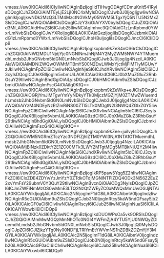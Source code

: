vmess://ew0KICAidiI6ICIyIiwNCiAgInBzIjogIldTIHwgODAgfCDmuKnlt541RyIsDQogICJhZGQiOiAiMTEyLjE2LjI0NC4xMyIsDQogICJwb3J0IjogIjgwIiwNCiAgImlkIjogIjkwNDk2MzQ3LTM4MzctNGVkMy05NWM5LTgxYjQ5NTU5N2MxZSIsDQogICJhaWQiOiAiMCIsDQogICJzY3kiOiAiYXV0byIsDQogICJuZXQiOiAid3MiLA0KICAidHlwZSI6ICJub25lIiwNCiAgImhvc3QiOiAidG1zLmRpbmd0YWxrLmNvbSIsDQogICJwYXRoIjogIi8iLA0KICAidGxzIjogIiIsDQogICJzbmkiOiAidG1zLmRpbmd0YWxrLmNvbSIsDQogICJhbHBuIjogIiIsDQogICJmcCI6ICIiDQp9
vmess://ew0KICAidiI6ICIyIiwNCiAgInBzIjogIkxpbm9kZeS4nOS6rCIsDQogICJhZGQiOiAiNWI2MDU1NjdjYjc0NGNlNmJhNjM4Y2MyZWM5NWY4YTMuemdhLmdsb2JhbGNvbm5ldGN0LmNvbSIsDQogICJwb3J0IjogIjg4NzciLA0KICAiaWQiOiAiMDNiZWQwOWMtMTBmYS00N2EwLWMxYjctMjFlMTIyMGUwYzJkIiwNCiAgImFpZCI6ICIwIiwNCiAgInNjeSI6ICJhdXRvIiwNCiAgIm5ldCI6ICJ3cyIsDQogICJ0eXBlIjogIm5vbmUiLA0KICAiaG9zdCI6ICJ0bXMuZGluZ3RhbGsuY29tIiwNCiAgInBhdGgiOiAiLyIsDQogICJ0bHMiOiAibm9uZSIsDQogICJzbmkiOiAiIiwNCiAgImFscG4iOiAiIg0KfQ==
vmess://ew0KICAidiI6ICIyIiwNCiAgInBzIjogIkxpbm9kZeWkp+eJiCIsDQogICJhZGQiOiAiOGRjYmJiMTgwYmYyNDkyYTk0MjczMGZjYjM0ZTMwZWIuemdhLmdsb2JhbGNvbm5ldGN0LmNvbSIsDQogICJwb3J0IjogIjg4NzciLA0KICAiaWQiOiAiYzM4NDEyNzEtZmRiNS00ZTI5LTk0MDgtN2I3NWQ4ZGIxZGY5IiwNCiAgImFpZCI6ICIwIiwNCiAgInNjeSI6ICJhdXRvIiwNCiAgIm5ldCI6ICJ3cyIsDQogICJ0eXBlIjogIm5vbmUiLA0KICAiaG9zdCI6ICJ0bXMuZGluZ3RhbGsuY29tIiwNCiAgInBhdGgiOiAiLyIsDQogICJ0bHMiOiAibm9uZSIsDQogICJzbmkiOiAiIiwNCiAgImFscG4iOiAiIg0KfQ==
vmess://ew0KICAidiI6ICIyIiwNCiAgInBzIjogIkxpbm9kZee+juilvyIsDQogICJhZGQiOiAiOWM5NGRmZTczYzc3NDFlZjhlZTM0YWI3NjA1NTA1OTMuemdhLmdsb2JhbGNvbm5ldGN0LmNvbSIsDQogICJwb3J0IjogIjg4NzciLA0KICAiaWQiOiAiMjBlNzk0ZDktY2E1ZC00MTk3LWY2MTgtMDg5MTBkNjU2Y2M4IiwNCiAgImFpZCI6ICIwIiwNCiAgInNjeSI6ICJhdXRvIiwNCiAgIm5ldCI6ICJ3cyIsDQogICJ0eXBlIjogIm5vbmUiLA0KICAiaG9zdCI6ICJ0bXMuZGluZ3RhbGsuY29tIiwNCiAgInBhdGgiOiAiLyIsDQogICJ0bHMiOiAibm9uZSIsDQogICJzbmkiOiAiIiwNCiAgImFscG4iOiAiIg0KfQ==
vmess://ew0KICAidiI6ICIyIiwNCiAgInBzIjogIkRP5paw5Yqg5Z2hIiwNCiAgImFkZCI6ICIxZDE4ZDYwYzJmYzY0ZTdkOTdjMGNlNTFlZDQ4ODk3Ni56Z2EuZ2xvYmFsY29ubmV0Y3QuY29tIiwNCiAgInBvcnQiOiAiODg3NyIsDQogICJpZCI6ICJmZWFiNmMzOS0wMmE3LTQ2NzQtZWEyZC0xMWQxMmUwOGJjNTAiLA0KICAiYWlkIjogIjAiLA0KICAic2N5IjogImF1dG8iLA0KICAibmV0IjogIndzIiwNCiAgInR5cGUiOiAibm9uZSIsDQogICJob3N0IjogInRtcy5kaW5ndGFsay5jb20iLA0KICAicGF0aCI6ICIvIiwNCiAgInRscyI6ICJub25lIiwNCiAgInNuaSI6ICIiLA0KICAiYWxwbiI6ICIiDQp9
vmess://ew0KICAidiI6ICIyIiwNCiAgInBzIjogIkdDUOWPsOa5vk9ORSIsDQogICJhZGQiOiAiMmMwMGQzMmNhOTc0NGI4YWFmZjA4YTU5YjU0NWQyZDIuemdhLmdsb2JhbGNvbm5ldGN0LmNvbSIsDQogICJwb3J0IjogIjQ0MyIsDQogICJpZCI6ICJlZjkzYTg0Ny00NDFjLTRlYmEtYWVmNS1hZDBkZDZmYjY3MGYiLA0KICAiYWlkIjogIjAiLA0KICAic2N5IjogImF1dG8iLA0KICAibmV0IjogIndzIiwNCiAgInR5cGUiOiAibm9uZSIsDQogICJob3N0IjogInRtcy5kaW5ndGFsay5jb20iLA0KICAicGF0aCI6ICIvIiwNCiAgInRscyI6ICJub25lIiwNCiAgInNuaSI6ICIiLA0KICAiYWxwbiI6ICIiDQp9
